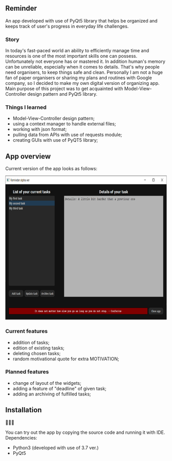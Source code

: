 ## Reminder
An app developed with use of PyQt5 library that helps be organized and keeps track of user's progress in everyday life challenges. 
### Story
In today's fast-paced world an ability to efficiently manage time and resources is one of the most important skills one can possess. Unfortunately not everyone has or mastered it. In addition human's memory can be unreliable, especially when it comes to details. That's why people need organisers, to keep things safe and clean. Personally I am not a huge fan of paper organisers or sharing my plans and routines with Google company, so I decided to make my own digital version of organizing app. Main purpose of this project was to get acquainted with Model-View-Controller design pattern and PyQt5 library.

### Things I learned
- Model-View-Controller design pattern;
- using a context manager to handle external files;
- working with json format;
- pulling data from APIs with use of requests module;
- creating GUIs with use of PyQT5 library;

## App overview
Current version of the app looks as follows:

<img src="https://github.com/Daemiac/Reminder/blob/main/images/reminder_app.png" width="750" height="450">

### Current features
- addition of tasks;
- edition of existing tasks;
- deleting chosen tasks;
- random motivational quote for extra MOTIVATION;

### Planned features
- change of layout of the widgets;
- adding a feature of "deadline" of given task;
- adding an archiving of fulfilled tasks;

## Installation
🚧🚧🚧

You can try out the app by copying the source code and running it with IDE.
Dependencies:
- Python3 (developed with use of 3.7 ver.)
- PyQt5
